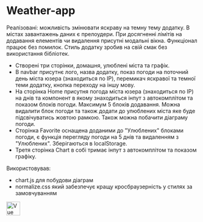 # Weather-app





Реалізовані: можливість змінювати яскраву на темну тему додатку.
 В містах завантажень даних є прелоудери. При досягненні лімітів на додавання елементів чи видалення присутні модальні вікна. 
 Функціонал працює без помилок. Стиль додатку зробив на свій смак без використання бібліотек.

 - Створені три сторінки, домашня, улюблені міста та графік. 
 - В navbar присутнє лого, назва додатку, показ погоди на поточний день міста юзера (знаходиться по IP), перемикач яскравої та темної теми додатку, кнопка переходу на іншу мову. 
 - На сторінка Home присутня погода міста юзера (знаходиться по IP) на днів та компонент в якому знаходиться інпут з автокомплітом та показом блоків погоди. Максимум 5 блоків додавання. 
   Можна видалити блок погоди та також додати до улюблених міста яке буде підсвічуватись жовтою рамкою. Також можна побачити діаграму погоди.
 - Сторінка Favorite оснащена доданими до "Улюблених" блоками погоди, є функція перегляду погоди на 5 днів та видаленням з "Улюблених". Зберігаються в localStorage.
 - Третя сторінка Chart в собі тримає інпут з автокомплітом та показом графіку.

Використовував: 
 - chart.js для побудови діаграм
 - normalize.css який забезпечує кращу кросбраузерність у стилях за замовчуванням



<a href="https://vuejs.org/" target="_blank" rel="noreferrer"><img src="https://raw.githubusercontent.com/danielcranney/readme-generator/main/public/icons/skills/vuejs-colored.svg" width="36" height="36" alt="Vue" /></a>
